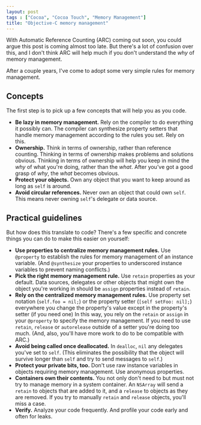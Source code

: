 ```yaml
---
layout: post
tags : ["Cocoa", "Cocoa Touch", "Memory Management"]
title: "Objective-C memory management"
---
```

With Automatic Reference Counting (ARC) coming out soon, you could argue this post is coming almost too late. But there's a lot of confusion over this, and I don't think ARC will help much if you don't understand the *why* of memory management.

After a couple years, I've come to adopt some very simple rules for memory management.

<!--more-->

## Concepts

The first step is to pick up a few concepts that will help you as you code.

* **Be lazy in memory management.** Rely on the compiler to do everything it possibly can. The compiler can synthesize property setters that handle memory management according to the rules you set. Rely on this.
* **Ownership.** Think in terms of ownership, rather than reference counting. Thinking in terms of ownership makes problems and solutions obvious. Thinking in terms of ownership will help you keep in mind the *why* of what you're doing, rather than the *what*. After you've got a good grasp of *why*, the *what* becomes obvious.
* **Protect your objects.** Own any object that you want to keep around as long as `self` is around.
* **Avoid circular references.** Never own an object that could own `self`. This means never owning `self`'s delegate or data source.

## Practical guidelines

But how does this translate to code? There's a few specific and concrete things you can do to make this easier on yourself:

* **Use properties to centralize memory management rules.** Use `@property` to establish the rules for memory management of an instance variable. (And `@synthesize` your properties to underscored instance variables to prevent naming conflicts.)
* **Pick the right memory management rule.** Use `retain` properties as your default. Data sources, delegates or other objects that might own the object you're working in should be `assign` properties instead of `retain`.
* **Rely on the centralized memory management rules.** Use property set notation (`self.foo = nil;`) or the property setter (`[self setFoo: nil];`) everywhere you change the property's value except in the property's setter (if you need one) In this way, you rely on the `retain` or `assign` in your `@property` to specify the memory management. If you need to use `retain`, `release` or `autorelease` outside of a setter you're doing too much. (And, also, you'll have more work to do to be compatible with ARC.)
* **Avoid being called once deallocated.** In `dealloc`, `nil` any delegates you've set to `self`. (This eliminates the possibility that the object will survive longer than `self` and try to send messages to `self`.)
* **Protect your private bits, too.** Don't use raw instance variables in objects requiring memory management. Use anonymous properties.
* **Containers own their contents.** You not only don't need to but must not try to manage memory in a system container. An `NSArray` will send a `retain` to objects that are added to it, and a `release` to objects as they are removed. If you try to manually `retain` and `release` objects, you'll miss a case.
* **Verify.** Analyze your code frequently. And profile your code early and often for leaks.